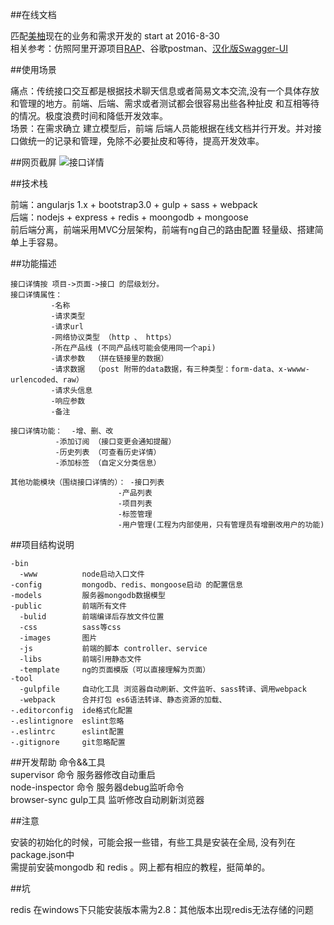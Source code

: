 ##在线文档<br>
  
  匹配[美柚](http://www.meiyou.com/)现在的业务和需求开发的 start at 2016-8-30<br>
  相关参考：仿照阿里开源项目[RAP](https://github.com/thx/RAP)、谷歌postman、[汉化版Swagger-UI](http://helei112g.github.io/swagger-ui/#!/pet/findPetsByStatus)<br>  

##使用场景

  痛点：传统接口交互都是根据技术聊天信息或者简易文本交流,没有一个具体存放和管理的地方。前端、后端、需求或者测试都会很容易出些各种扯皮 和互相等待的情况。极度浪费时间和降低开发效率。  
  场景：在需求确立 建立模型后，前端 后端人员能根据在线文档并行开发。并对接口做统一的记录和管理，免除不必要扯皮和等待，提高开发效率。  

##网页截屏
![接口详情](https://github.com/lixingdecai/api-doc/raw/master/public/images/ScreentShot1.png)

##技术栈

  前端：angularjs 1.x + bootstrap3.0 + gulp + sass + webpack   
  后端：nodejs + express + redis + moongodb + mongoose  
  前后端分离，前端采用MVC分层架构，前端有ng自己的路由配置  轻量级、搭建简单上手容易。  


##功能描述

    接口详情按 项目->页面->接口 的层级划分。  
    接口详情属性：  
             -名称  
             -请求类型  
             -请求url  
             -网络协议类型 （http 、 https）  
             -所在产品线 (不同产品线可能会使用同一个api)  
             -请求参数  （拼在链接里的数据）  
             -请求数据  （post 附带的data数据，有三种类型：form-data、x-wwww-urlencoded、raw）  
             -请求头信息  
             -响应参数  
             -备注  

    接口详情功能：  -增、删、改
              -添加订阅 （接口变更会通知提醒）
              -历史列表 （可查看历史详情）
              -添加标签 （自定义分类信息）

    其他功能模块（围绕接口详情的）： -接口列表
                            -产品列表
                            -项目列表
                            -标签管理
                            -用户管理(工程为内部使用，只有管理员有增删改用户的功能)

##项目结构说明

    -bin
      -www          node启动入口文件
    -config         mongodb、redis、mongoose启动 的配置信息
    -models         服务器mongodb数据模型
    -public         前端所有文件
      -bulid        前端编译后存放文件位置
      -css          sass等css
      -images       图片
      -js           前端的脚本 controller、service
      -libs         前端引用静态文件
      -template     ng的页面模版（可以直接理解为页面）
    -tool           
      -gulpfile     自动化工具 浏览器自动刷新、文件监听、sass转译、调用webpack
      -webpack      合并打包 es6语法转译、静态资源的加载、
    -.editorconfig  ide格式化配置
    -.eslintignore  eslint忽略
    -.eslintrc      eslint配置
    -.gitignore     git忽略配置

##开发帮助 命令&&工具<br>
supervisor 命令 服务器修改自动重启<br>
node-inspector 命令 服务器debug监听命令<br>
browser-sync gulp工具 监听修改自动刷新浏览器<br>

##注意

安装的初始化的时候，可能会报一些错，有些工具是安装在全局, 没有列在package.json中<br>
需提前安装mongodb 和 redis 。网上都有相应的教程，挺简单的。<br>

##坑

redis 在windows下只能安装版本需为2.8：其他版本出现redis无法存储的问题

